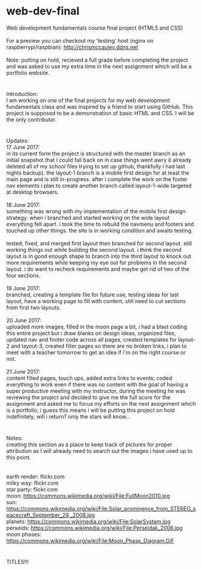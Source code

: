 # web-dev-final
Web development fundamentals course final project (HTML5 and CSS)
<br><br>
For a preview you can checkout my 'testing' host (nginx on raspberrypi/raspbian): <a href="http://chrismccauley.ddns.net">http://chrismccauley.ddns.net</a>
<br><br>
Note: putting on hold, recieved a full grade before completing the project and was asked to use my extra time in the next assignment which will be a portfolio website.
#
Introduction:<br>
I am working on one of the final projects for my web development fundamentals class and was inspired by a friend to start using GitHub. This project is supposed to be a demonstration of basic HTML and CSS. I will be the only contributor.
#
Updates:<br>
17 June 2017:<br>in its current form the project is structured with the master branch as an initial snapshot that I could fall back on in case things went awry (i already deleted all of my school files trying to set up github, thankfully i had last nights backup). the layout-1 branch is a mobile first design for at least the main page and is still in-progress. after i complete the work on the footer nav elements i plan to create another branch called layout-1-wide targeted at desktop browsers.
<br><br>
18 June 2017:<br>something was wrong with my implementation of the mobile first design strategy. when i branched and started working on the wide layout everything fell apart. i took the time to rebuild the navmenu and footers and touched up other things. the site is in working condition and awaits testing.
<br><br>
tested, fixed, and merged first layout then branched for second layout. still working things out while building the second layout. i think the second layout is in good enough shape to branch into the third layout to knock out more requirements while keeping my eye out for problems in the second layout. i do want to recheck requirements and maybe get rid of two of the four sections.
<br><br>
19 June 2017:<br>branched, creating a template file for future use, testing ideas for last layout, have a working page to fill with content, still need to cut sections from first two layouts.
<br><br>
20 June 2017:<br>uploaded more images, filled in the moon page a bit, i had a blast coding this entire project but i draw blanks on design ideas, organized files, updated nav and footer code across all pages, created templates for layout-2 and layout-3, created filler pages so there are no broken links, i plan to meet with a teacher tomorrow to get an idea if i'm on the right course or not.
<br><br>
21 June 2017:<br>content filled pages, touch ups, added extra links to events; coded everything to work even if there was no content with the goal of having a super productive meeting with my instructor, during the meeting he was reviewing the project and decided to give me the full score for the assignment and asked me to focus my efforts on the next assignment which is a portfolio, i guess this means i will be putting this project on hold indefinitely, will i return? only the stars will know...
#
Notes:<br>
creating this section as a place to keep track of pictures for proper attribution as I will already need to search out the images i have used up to this point.<br>
<br><br>
earth render: flickr.com
<br>
milky way: flickr.com
<br>
star party: flickr.com
<br>
moon: <a href="https://commons.wikimedia.org/wiki/File:FullMoon2010.jpg">https://commons.wikimedia.org/wiki/File:FullMoon2010.jpg</a>
<br>
sun: <a href="https://commons.wikimedia.org/wiki/File:Solar_prominence_from_STEREO_spacecraft_September_29,_2008.jpg">https://commons.wikimedia.org/wiki/File:Solar_prominence_from_STEREO_spacecraft_September_29,_2008.jpg</a>
<br>
planets: <a href="https://commons.wikimedia.org/wiki/File:SolarSystem.jpg">https://commons.wikimedia.org/wiki/File:SolarSystem.jpg</a>
<br>
perseids: <a href="https://commons.wikimedia.org/wiki/File:Perseidak_2006.jpg">https://commons.wikimedia.org/wiki/File:Perseidak_2006.jpg</a>
<br>
moon phases: <a href="https://commons.wikimedia.org/wiki/File:Moon_Phase_Diagram.GIF">https://commons.wikimedia.org/wiki/File:Moon_Phase_Diagram.GIF</a>
#
TITLES!!!
#